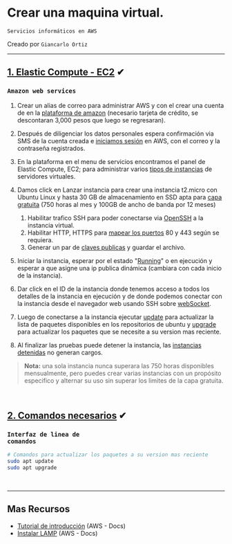 # Crear una maquina virtual.   
<p><code>Servicios informáticos en AWS</code></p>
<p>Creado por <code>Giancarlo Ortiz</code>

<br>

---
## [1. Elastic Compute - EC2](#)  ✔
### <code>Amazon web services</code>

1. Crear un alias de correo para administrar AWS y con el crear una cuenta de en la [plataforma de amazon][1] (necesario tarjeta de crédito, se descontaran 3,000 pesos que luego se regresaran).
1. Después de diligenciar los datos personales espera confirmación via SMS de la cuenta creada e [iniciamos sesión][2] en AWS, con el correo y la contraseña registrados.
1. En la plataforma en el menu de servicios encontramos el panel de Elastic Compute, EC2;  para administrar varios [tipos de instancias][3] de servidores virtuales.
1. Damos click en Lanzar instancia para crear una instancia t2.micro con Ubuntu Linux y hasta 30 GB de almacenamiento en SSD apta para [capa gratuita][4] (750 horas al mes y 100GB de ancho de banda por 12 meses)
    1. Habilitar trafico SSH para poder conectarse via [OpenSSH][41] a la instancia virtual.
    1. Habilitar HTTP, HTTPS para [mapear los puertos][42] 80 y 443 según se requiera.
    1. Generar un par de [claves publicas][43] y guardar el archivo.

1. Iniciar la instancia, esperar por el estado "[Running][5]" o en ejecución y esperar a que asigne una ip publica dinámica (cambiara con cada inicio de la instancia).
1. Dar click en el ID de la instancia donde tenemos acceso a todos los detalles de la instancia en ejecución y de donde podemos conectar con la instancia desde el navegador web usando SSH sobre [webSocket][6].
1. Luego de conectarse a la instancia ejecutar [update][7] para actualizar la lista de paquetes disponibles en los repositorios de ubuntu y [upgrade][7] para actualizar los paquetes que se necesite a su version mas reciente.
1. Al finalizar las pruebas puede detener la instancia, las [instancias detenidas][8] no generan cargos.

>__Nota:__ una sola instancia nunca superara las 750 horas disponibles mensualmente, pero puedes crear varias instancias con un propósito especifico y alternar su uso sin superar los limites de la capa gratuita. 

<br>

## [2. Comandos necesarios](#)  ✔
### <code>Interfaz de linea de comandos</code>

```bash
# Comandos para actualizar los paquetes a su version mas reciente 
sudo apt update
sudo apt upgrade

```

[1]:https://portal.aws.amazon.com/gp/aws/developer/registration/index.html?pg=ec2price&cta=herobtn
[2]:https://console.aws.amazon.com/console/home?nc2=h_ct&src=header-signin
[3]:https://aws.amazon.com/es/ec2/pricing/on-demand/
[4]:https://aws.amazon.com/es/free/free-tier/?p=ft&z=subnav&loc=1&refid=ft_card
[41]:https://es.wikipedia.org/wiki/OpenSSH
[42]:https://es.wikipedia.org/wiki/Redirecci%C3%B3n_de_puertos
[43]:https://es.wikipedia.org/wiki/Criptograf%C3%ADa_asim%C3%A9trica
[5]:https://docs.aws.amazon.com/es_es/AWSEC2/latest/UserGuide/ec2-instance-lifecycle.html
[6]:https://es.wikipedia.org/wiki/WebSocket
[7]:https://manpages.ubuntu.com/manpages/xenial/man8/apt.8.html
[8]:https://docs.aws.amazon.com/es_es/AWSEC2/latest/UserGuide/Stop_Start.html


<br>

---
## Mas Recursos
- [Tutorial de introducción](https://docs.aws.amazon.com/es_es/AWSEC2/latest/UserGuide/EC2_GetStarted.html) (AWS - Docs)
- [Instalar LAMP](https://docs.aws.amazon.com/es_es/AWSEC2/latest/UserGuide/tuts-lamp.html) (AWS - Docs)
